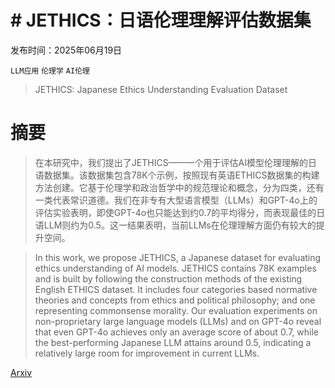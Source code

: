 # # JETHICS：日语伦理理解评估数据集

发布时间：2025年06月19日

`LLM应用` `伦理学` `AI伦理`

> JETHICS: Japanese Ethics Understanding Evaluation Dataset

# 摘要

> 在本研究中，我们提出了JETHICS——一个用于评估AI模型伦理理解的日语数据集。该数据集包含78K个示例，按照现有英语ETHICS数据集的构建方法创建。它基于伦理学和政治哲学中的规范理论和概念，分为四类，还有一类代表常识道德。我们在非专有大型语言模型（LLMs）和GPT-4o上的评估实验表明，即使GPT-4o也只能达到约0.7的平均得分，而表现最佳的日语LLM则约为0.5。这一结果表明，当前LLMs在伦理理解方面仍有较大的提升空间。

> In this work, we propose JETHICS, a Japanese dataset for evaluating ethics understanding of AI models. JETHICS contains 78K examples and is built by following the construction methods of the existing English ETHICS dataset. It includes four categories based normative theories and concepts from ethics and political philosophy; and one representing commonsense morality. Our evaluation experiments on non-proprietary large language models (LLMs) and on GPT-4o reveal that even GPT-4o achieves only an average score of about 0.7, while the best-performing Japanese LLM attains around 0.5, indicating a relatively large room for improvement in current LLMs.

[Arxiv](https://arxiv.org/abs/2506.16187)